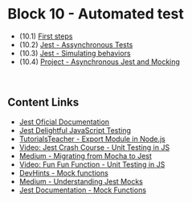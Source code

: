 # Block 10 - Automated test

- (10.1) [First steps](https://github.com/LeonarDev/Trybe/tree/main/Exercises/fundamentals/block_10/10.1)
- (10.2) [Jest - Assynchronous Tests](https://github.com/LeonarDev/Trybe/tree/main/Exercises/fundamentals/block_10/10.2)
- (10.3) [Jest - Simulating behaviors](https://github.com/LeonarDev/Trybe/tree/main/Exercises/fundamentals/block_10/10.3)
- (10.4) [Project - Asynchronous Jest and Mocking]()

<br>

## Content Links
- [Jest Oficial Documentation](https://jestjs.io/)
- [Jest Delightful JavaScript Testing](https://deltice.github.io/jest/)
- [TutorialsTeacher - Export Module in Node.js](https://www.tutorialsteacher.com/nodejs/nodejs-module-exports)
- [Video: Jest Crash Course - Unit Testing in JS](https://www.youtube.com/watch?v=7r4xVDI2vho)
- [Medium - Migrating from Mocha to Jest](https://medium.com/airbnb-engineering/unlocking-test-performance-migrating-from-mocha-to-jest-2796c508ec50)
- [Video: Fun Fun Function - Unit Testing in JS](https://www.youtube.com/watch?v=3PjdxjWK0F0)
- [DevHints - Mock functions](https://devhints.io/jest#mock-functions)
- [Medium - Understanding Jest Mocks](https://medium.com/@rickhanlonii/understanding-jest-mocks-f0046c68e53c)
- [Jest Documentation - Mock Functions](https://jestjs.io/docs/pt-BR/mock-function-api)